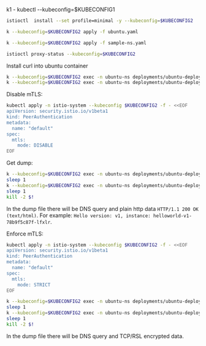 k1 - kubectl --kubeconfig=$KUBECONFIG1  

```bash
istioctl  install --set profile=minimal -y --kubeconfig=$KUBECONFIG2
```

```bash
k --kubeconfig=$KUBECONFIG2 apply -f ubuntu.yaml
```

```bash
k --kubeconfig=$KUBECONFIG2 apply -f sample-ns.yaml
```

```bash
istioctl proxy-status --kubeconfig=$KUBECONFIG2
```

Install curl into ubuntu container
```bash
k --kubeconfig=$KUBECONFIG2 exec -n ubuntu-ns deployments/ubuntu-deployment -c ubuntu -- apt update
k --kubeconfig=$KUBECONFIG2 exec -n ubuntu-ns deployments/ubuntu-deployment -c ubuntu -- apt install tcpdump curl
```

Disable mTLS:
```bash
kubectl apply -n istio-system --kubeconfig $KUBECONFIG2 -f - <<EOF
apiVersion: security.istio.io/v1beta1
kind: PeerAuthentication
metadata:
  name: "default"
spec:
  mtls:
    mode: DISABLE
EOF
```

Get dump:
```bash
k --kubeconfig=$KUBECONFIG2 exec -n ubuntu-ns deployments/ubuntu-deployment -c ubuntu -- tcpdump -U -w - >1-http.pcap &
sleep 1
k --kubeconfig=$KUBECONFIG2 exec -n ubuntu-ns deployments/ubuntu-deployment -c ubuntu -- curl helloworld.sample.svc:5000/hello 2> /dev/null
sleep 1
kill -2 $!
```

In the dump file there will be DNS query and plain http data `HTTP/1.1 200 OK  (text/html)`.
For example: `Hello version: v1, instance: helloworld-v1-78b9f5c87f-lfxlr`.

Enforce mTLS:
```bash
kubectl apply -n istio-system --kubeconfig $KUBECONFIG2 -f - <<EOF
apiVersion: security.istio.io/v1beta1
kind: PeerAuthentication
metadata:
  name: "default"
spec:
  mtls:
    mode: STRICT
EOF
```

```bash
k --kubeconfig=$KUBECONFIG2 exec -n ubuntu-ns deployments/ubuntu-deployment -c ubuntu -- tcpdump -U -w - >2-mtls.pcap &
sleep 1
k --kubeconfig=$KUBECONFIG2 exec -n ubuntu-ns deployments/ubuntu-deployment -c ubuntu -- curl helloworld.sample.svc:5000/hello 2> /dev/null
sleep 1
kill -2 $!
```

In the dump file there will be DNS query and TCP/RSL encrypted data.

